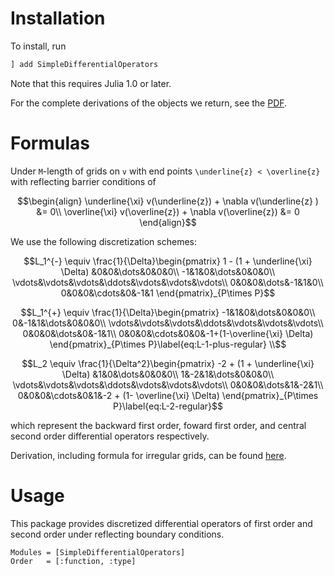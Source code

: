 ﻿Installation
==============

To install, run
```julia
] add SimpleDifferentialOperators
```

Note that this requires Julia 1.0 or later.

For the complete derivations of the objects we return, see the [PDF](https://github.com/ubcecon/computing_and_datascience/blob/master/continuous_time_methods/notes/discretized-differential-operator-derivation.tex).

Formulas
==========
Under ``M``-length of grids on ``v`` with end points ``\underline{z} < \overline{z}`` with reflecting barrier conditions of

```math
\begin{align}
\underline{\xi} v(\underline{z}) + \nabla v(\underline{z} ) &= 0\\
\overline{\xi} v(\overline{z}) + \nabla v(\overline{z}) &= 0
\end{align}
```

We use the following discretization schemes:

```math
L_1^{-} \equiv \frac{1}{\Delta}\begin{pmatrix}
1 - (1 + \underline{\xi} \Delta) &0&0&\dots&0&0&0\\
-1&1&0&\dots&0&0&0\\
\vdots&\vdots&\vdots&\ddots&\vdots&\vdots&\vdots\\
0&0&0&\dots&-1&1&0\\
0&0&0&\cdots&0&-1&1
\end{pmatrix}_{P\times P}
```

```math
L_1^{+} \equiv \frac{1}{\Delta}\begin{pmatrix}
-1&1&0&\dots&0&0&0\\
0&-1&1&\dots&0&0&0\\
\vdots&\vdots&\vdots&\ddots&\vdots&\vdots&\vdots\\
0&0&0&\dots&0&-1&1\\
0&0&0&\cdots&0&0&-1+(1-\overline{\xi} \Delta)
\end{pmatrix}_{P\times P}\label{eq:L-1-plus-regular} \\
```

```math
L_2 \equiv \frac{1}{\Delta^2}\begin{pmatrix}
-2 + (1 + \underline{\xi} \Delta) &1&0&\dots&0&0&0\\
1&-2&1&\dots&0&0&0\\
\vdots&\vdots&\vdots&\ddots&\vdots&\vdots&\vdots\\
0&0&0&\dots&1&-2&1\\
0&0&0&\cdots&0&1&-2 + (1- \overline{\xi} \Delta)
\end{pmatrix}_{P\times P}\label{eq:L-2-regular}
```

which represent the backward first order, foward first order, and central second order differential operators respectively.

Derivation, including formula for irregular grids, can be found [here](https://github.com/QuantEcon/SimpleDifferentialOperators.jl/blob/master/docs/tex/discretized-differential-operator-derivation.pdf).


Usage
==========

This package provides discretized differential operators of first order and second order under reflecting boundary conditions.

```@autodocs
Modules = [SimpleDifferentialOperators]
Order   = [:function, :type]
```
